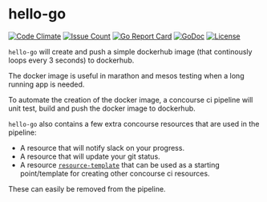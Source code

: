 # hello-go

[![Code Climate](https://codeclimate.com/github/JeffDeCola/hello-go/badges/gpa.svg)](https://codeclimate.com/github/JeffDeCola/hello-go)
[![Issue Count](https://codeclimate.com/github/JeffDeCola/hello-go/badges/issue_count.svg)](https://codeclimate.com/github/JeffDeCola/hello-go)
[![Go Report Card](https://goreportcard.com/badge/jeffdecola/hello-go)](https://goreportcard.com/report/jeffdecola/hello-go)
[![GoDoc](https://godoc.org/github.com/JeffDeCola/hello-go?status.svg)](https://godoc.org/github.com/JeffDeCola/hello-go)
[![License](http://img.shields.io/:license-mit-blue.svg)](http://jeffdecola.mit-license.org)

`hello-go` will create and push a simple dockerhub image (that continously loops every 3 seconds) to dockerhub.

The docker image is useful in marathon and mesos testing when a long running app is needed.

To automate the creation of the docker image, a concourse ci pipeline will unit test, build and push the docker image to dockerhub.  

`hello-go` also contains a few extra concourse resources that are used in the pipeline:

  * A resource that will notify slack on your progress.
  * A resource that will update your git status.
  * A resource [`resource-template`](https://github.com/JeffDeCola/resource-template) that can be used as a starting point/template for creating other concourse ci resources.

These can easily be removed from the pipeline.
